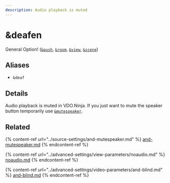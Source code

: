 ```yaml
---
description: Audio playback is muted
---
```


# \&deafen

General Option! ([`&push`](../source-settings/push.md), [`&room`](room.md), [`&view`](../advanced-settings/view-parameters/view.md), [`&scene`](../advanced-settings/view-parameters/scene.md))

## Aliases

* `&deaf`

## Details

Audio playback is muted in VDO.Ninja. If you just want to mute the speaker button temporarily use [`&mutespeaker`](../source-settings/and-mutespeaker.md).

## Related

{% content-ref url="../source-settings/and-mutespeaker.md" %}
[and-mutespeaker.md](../source-settings/and-mutespeaker.md)
{% endcontent-ref %}

{% content-ref url="../advanced-settings/view-parameters/noaudio.md" %}
[noaudio.md](../advanced-settings/view-parameters/noaudio.md)
{% endcontent-ref %}

{% content-ref url="../advanced-settings/video-parameters/and-blind.md" %}
[and-blind.md](../advanced-settings/video-parameters/and-blind.md)
{% endcontent-ref %}
